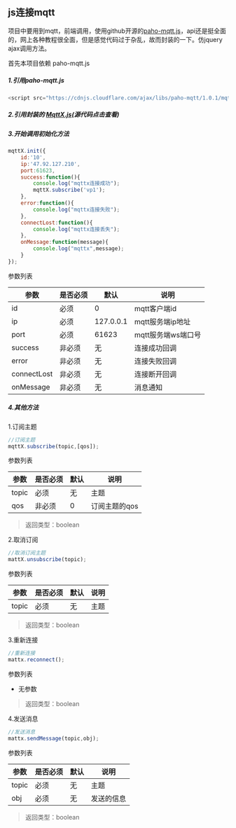## js连接mqtt

项目中要用到mqtt，前端调用，使用github开源的[paho-mqtt.js](https://github.com/eclipse/paho.mqtt.javascript)，api还是挺全面的，网上各种教程很全面，但是感觉代码过于杂乱，故而封装的一下。仿jquery ajax调用方法。

首先本项目依赖 paho-mqtt.js

##### 1.引用paho-mqtt.js

```js
<script src="https://cdnjs.cloudflare.com/ajax/libs/paho-mqtt/1.0.1/mqttws31.js" type="text/javascript"></script>
```

##### 2.引用封装的 [MqttX.js](https://blog.csdn.net/qq_30849965/article/details/89605175)(源代码点击查看)

##### 3.开始调用初始化方法
```js
mqttX.init({
	id:'10',
	ip:'47.92.127.210',
	port:61623,
	success:function(){
		console.log("mqttx连接成功");
		mqttX.subscribe('vp1');
	},
	error:function(){
		console.log("mqttx连接失败");
	},
	connectLost:function(){
		console.log("mqttx连接丢失");
	},
	onMessage:function(message){
		console.log("mqttx",message);
	}
});
```
参数列表

参数 | 是否必须 | 默认 | 说明
---|--- | --- | ---
id | 必须 | 0 | mqtt客户端id
ip | 必须 | 127.0.0.1 | mqtt服务端ip地址
port | 必须 | 61623 | mqtt服务端ws端口号
success | 非必须 | 无 | 连接成功回调
error | 非必须 | 无 | 连接失败回调
connectLost | 非必须 | 无 | 连接断开回调
onMessage | 非必须 | 无 | 消息通知

##### 4.其他方法

1.订阅主题
```js
//订阅主题
mqttX.subscribe(topic,[qos]);
```
参数列表

参数 | 是否必须 | 默认 | 说明
---|--- | --- | ---
topic | 必须 | 无 | 主题
qos | 非必须 | 0 | 订阅主题的qos

>返回类型：boolean

2.取消订阅
```js
//取消订阅主题
mattX.unsubscribe(topic);
```
参数列表

参数 | 是否必须 | 默认 | 说明
---|--- | --- | ---
topic | 必须 | 无 | 主题

>返回类型：boolean

3.重新连接
```js
//重新连接
mattx.reconnect();
```
参数列表

- 无参数

>返回类型：boolean

4.发送消息
```js
//发送消息
mattx.sendMessage(topic,obj);
```
参数列表

参数 | 是否必须 | 默认 | 说明
---|--- | --- | ---
topic | 必须 | 无 | 主题
obj | 必须 | 无 | 发送的信息

>返回类型：boolean